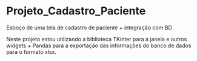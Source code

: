 # Projeto_Cadastro_Paciente
 Esboço de uma tela de cadastro de paciente + integração com BD

Neste projeto estou utilizando a biblioteca TKinter para a janela e outros widgets + Pandas para a exportação das informações do banco de dados para o formato xlsx.
